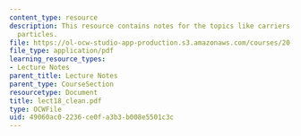 ```yaml
---
content_type: resource
description: This resource contains notes for the topics like carriers and stealth
  particles.
file: https://ol-ocw-studio-app-production.s3.amazonaws.com/courses/20-462j-molecular-principles-of-biomaterials-spring-2006/49060ac02236ce0fa3b3b008e5501c3c_lect18_clean.pdf
file_type: application/pdf
learning_resource_types:
- Lecture Notes
parent_title: Lecture Notes
parent_type: CourseSection
resourcetype: Document
title: lect18_clean.pdf
type: OCWFile
uid: 49060ac0-2236-ce0f-a3b3-b008e5501c3c
---
```

